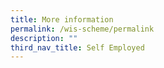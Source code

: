 ```yaml
---
title: More information
permalink: /wis-scheme/permalink
description: ""
third_nav_title: Self Employed
---
```


